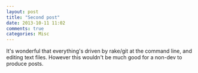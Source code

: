 ```yaml
---
layout: post
title: "Second post"
date: 2013-10-11 11:02
comments: true
categories: Misc
---
```


It's wonderful that everything's driven by rake/git at the command line, and editing text files. However this wouldn't be much good for a non-dev to produce posts.
